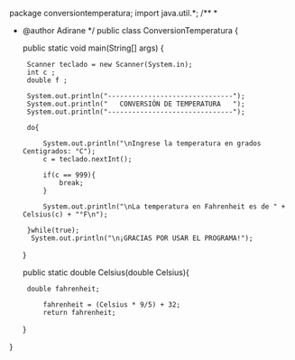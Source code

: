 package conversiontemperatura;
import java.util.*;
/**
 *
 * @author Adirane
 */
public class ConversionTemperatura {

    public static void main(String[] args) {
        
        Scanner teclado = new Scanner(System.in);
        int c ;
        double f ;
        
        System.out.println("-------------------------------");
        System.out.println("   CONVERSIÓN DE TEMPERATURA   ");
        System.out.println("-------------------------------");
        
        do{
            
            System.out.println("\nIngrese la temperatura en grados Centigrados: °C");
            c = teclado.nextInt();

            if(c == 999){
                break;
            }
 
            System.out.println("\nLa temperatura en Fahrenheit es de " + Celsius(c) + "°F\n");
            
        }while(true);
         System.out.println("\n¡GRACIAS POR USAR EL PROGRAMA!");
    }

    public static double Celsius(double Celsius){
    
        double fahrenheit;
    
            fahrenheit = (Celsius * 9/5) + 32;
            return fahrenheit;
    }
    
}
